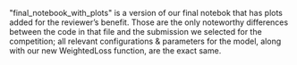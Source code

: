 "final_notebook_with_plots" is a version of our final notebok that has plots added for the reviewer’s benefit. Those are the only noteworthy differences between the code in that file and the submission we selected for the competition; all relevant configurations & parameters for the model, along with our new WeightedLoss function, are the exact same.
